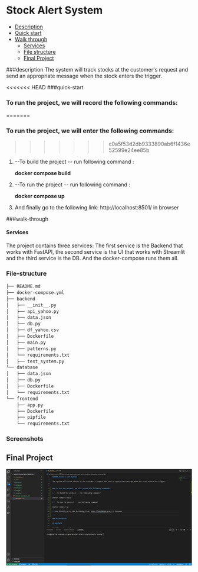 # Stock Alert System

-   [Description](#description)
-   [Quick start](#quick-start)
-   [Walk through](#walk-through)
    -   [Services](#Services)
    -   [File structure](#file-structure)
    -   [Final Project](#Final)


###description
The system will track stocks at the customer's request and send an appropriate message when the stock enters the trigger.

<<<<<<< HEAD
###quick-start
### To run the project, we will record the following commands:
=======
### To run the project, we will enter the following commands:
>>>>>>> c0a5f53d2db9333890ab6f1436e52599e24ee85b

1. --To build the project -- run following command :

    **docker compose build**

2. --To run the project -- run following command :
 
    **docker compose up**

3. And finally go to the following link: http://localhost:8501/ in browser 

###walk-through
#### Services
The project contains three services:
The first service is the Backend that works with FastAPI, the second service is the UI that works with Streamlit and the third service is the DB.
And the docker-compose runs them all.

### File-structure

```sh
├── README.md
├── docker-compose.yml
├── backend
│   ├── __init__.py
│   ├── api_yahoo.py
│   ├── data.json
│   ├── db.py
│   ├── df_yahoo.csv
│   ├── Dockerfile
│   ├── main.py
│   ├── patterns.py
│   └── requirements.txt
│   ├── test_system.py
└── database
│   ├── data.json
│   ├── db.py
│   ├── Dockerfile
│   └── requirements.txt
└── frontend
    ├── app.py
    ├── Dockerfile
    ├── pipfile
    └── requirements.txt
```





### Screenshots

## Final Project

![](/images/gif_alert_stock.gif)
